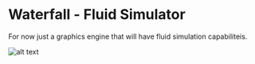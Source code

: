 # Waterfall - Fluid Simulator

For now just a graphics engine that will have fluid simulation capabiliteis.

![alt text](https://drive.google.com/uc?export=download&id=1y0F4LRSf-Bn8hVQqkCemAuOVpV0eQQAt)
